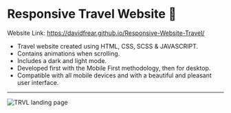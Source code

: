 # Responsive Travel Website 🌊

Website Link: https://davidfrear.github.io/Responsive-Website-Travel/

- Travel website created using HTML, CSS, SCSS & JAVASCRIPT.
- Contains animations when scrolling.
- Includes a dark and light mode.
- Developed first with the Mobile First methodology, then for desktop.
- Compatible with all mobile devices and with a beautiful and pleasant user interface.

--------------------------------------------------------------------------------------------------------------------------------------

![TRVL landing page](https://user-images.githubusercontent.com/100682160/180661996-63d87a56-e4f2-47fa-8a17-5bb37609a15b.jpg)
